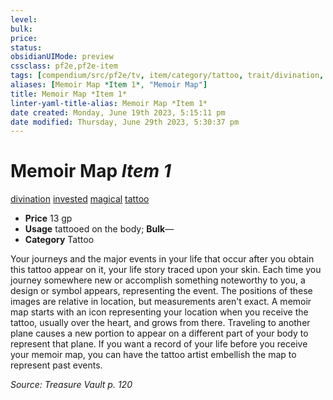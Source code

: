 ```yaml
---
level:
bulk:
price:
status:
obsidianUIMode: preview
cssclass: pf2e,pf2e-item
tags: [compendium/src/pf2e/tv, item/category/tattoo, trait/divination, trait/invested, trait/magical, trait/tattoo]
aliases: [Memoir Map *Item 1*, "Memoir Map"]
title: Memoir Map *Item 1*
linter-yaml-title-alias: Memoir Map *Item 1*
date created: Monday, June 19th 2023, 5:15:11 pm
date modified: Thursday, June 29th 2023, 5:30:37 pm
---
```


# Memoir Map *Item 1*

[divination](rules/traits/divination.md) [invested](rules/traits/invested.md) [magical](rules/traits/magical.md) [tattoo](rules/traits/tattoo-lowg.md)  

- **Price** 13 gp
- **Usage** tattooed on the body; **Bulk**—
- **Category** Tattoo

Your journeys and the major events in your life that occur after you obtain this tattoo appear on it, your life story traced upon your skin. Each time you journey somewhere new or accomplish something noteworthy to you, a design or symbol appears, representing the event. The positions of these images are relative in location, but measurements aren't exact. A memoir map starts with an icon representing your location when you receive the tattoo, usually over the heart, and grows from there. Traveling to another plane causes a new portion to appear on a different part of your body to represent that plane. If you want a record of your life before you receive your memoir map, you can have the tattoo artist embellish the map to represent past events.

*Source: Treasure Vault p. 120*
